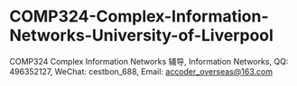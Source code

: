 # COMP324-Complex-Information-Networks-University-of-Liverpool
COMP324 Complex Information Networks 辅导, Information Networks, QQ: 496352127, WeChat: cestbon_688, Email: accoder_overseas@163.com
